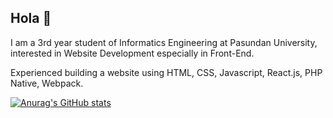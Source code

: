 ## Hola 👋

I am a 3rd year student of Informatics Engineering at Pasundan University, interested in Website Development especially in Front-End.

Experienced building a website using HTML, CSS, Javascript, React.js, PHP Native, Webpack.

[![Anurag's GitHub stats](https://github-readme-stats.vercel.app/api?username=imfaditya)](https://github.com/imfaditya/github-readme-stats)
